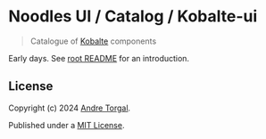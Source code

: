 # Noodles UI / Catalog / Kobalte-ui

> Catalogue of [Kobalte](https://kobalte.dev/) components

Early days. See [root README](../../../README.md) for an introduction.

## License

Copyright (c) 2024 [Andre Torgal](https://andretorgal.com/).

Published under a [MIT License](https://andrezero.mit-license.org/2024).
